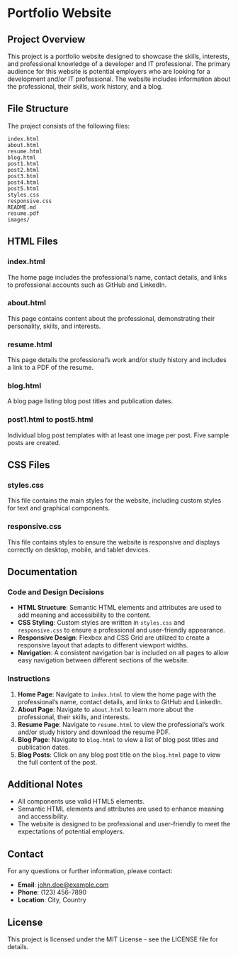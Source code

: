 # Portfolio Website

## Project Overview

This project is a portfolio website designed to showcase the skills, interests, and professional knowledge of a developer and IT professional. The primary audience for this website is potential employers who are looking for a development and/or IT professional. The website includes information about the professional, their skills, work history, and a blog.

## File Structure

The project consists of the following files:

```
index.html
about.html
resume.html
blog.html
post1.html
post2.html
post3.html
post4.html
post5.html
styles.css
responsive.css
README.md
resume.pdf
images/
```

## HTML Files

### index.html
The home page includes the professional’s name, contact details, and links to professional accounts such as GitHub and LinkedIn.

### about.html
This page contains content about the professional, demonstrating their personality, skills, and interests.

### resume.html
This page details the professional’s work and/or study history and includes a link to a PDF of the resume.

### blog.html
A blog page listing blog post titles and publication dates.

### post1.html to post5.html
Individual blog post templates with at least one image per post. Five sample posts are created.

## CSS Files

### styles.css
This file contains the main styles for the website, including custom styles for text and graphical components.

### responsive.css
This file contains styles to ensure the website is responsive and displays correctly on desktop, mobile, and tablet devices.

## Documentation

### Code and Design Decisions

- **HTML Structure**: Semantic HTML elements and attributes are used to add meaning and accessibility to the content.
- **CSS Styling**: Custom styles are written in `styles.css` and `responsive.css` to ensure a professional and user-friendly appearance.
- **Responsive Design**: Flexbox and CSS Grid are utilized to create a responsive layout that adapts to different viewport widths.
- **Navigation**: A consistent navigation bar is included on all pages to allow easy navigation between different sections of the website.

### Instructions

1. **Home Page**: Navigate to `index.html` to view the home page with the professional’s name, contact details, and links to GitHub and LinkedIn.
2. **About Page**: Navigate to `about.html` to learn more about the professional, their skills, and interests.
3. **Resume Page**: Navigate to `resume.html` to view the professional’s work and/or study history and download the resume PDF.
4. **Blog Page**: Navigate to `blog.html` to view a list of blog post titles and publication dates.
5. **Blog Posts**: Click on any blog post title on the `blog.html` page to view the full content of the post.

## Additional Notes

- All components use valid HTML5 elements.
- Semantic HTML elements and attributes are used to enhance meaning and accessibility.
- The website is designed to be professional and user-friendly to meet the expectations of potential employers.

## Contact

For any questions or further information, please contact:

- **Email**: john.doe@example.com
- **Phone**: (123) 456-7890
- **Location**: City, Country

## License

This project is licensed under the MIT License - see the LICENSE file for details.
